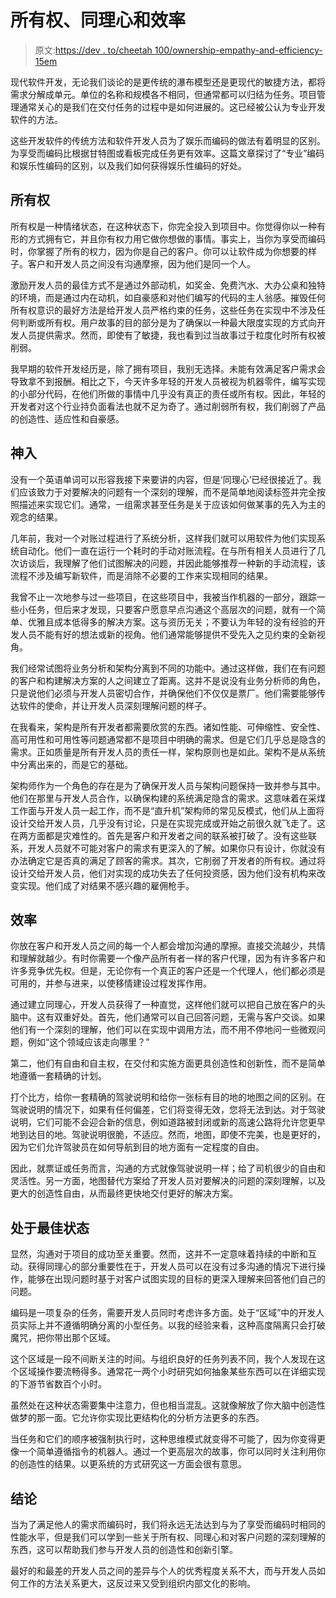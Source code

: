# 所有权、同理心和效率

> 原文:[https://dev . to/cheetah 100/ownership-empathy-and-efficiency-15em](https://dev.to/cheetah100/ownership-empathy-and-efficiency-15em)

现代软件开发，无论我们谈论的是更传统的瀑布模型还是更现代的敏捷方法，都将需求分解成单元。单位的名称和规模各不相同，但通常都可以归结为任务。项目管理通常关心的是我们在交付任务的过程中是如何进展的。这已经被公认为专业开发软件的方法。

这些开发软件的传统方法和软件开发人员为了娱乐而编码的做法有着明显的区别。为享受而编码比根据甘特图或看板完成任务更有效率。这篇文章探讨了“专业”编码和娱乐性编码的区别，以及我们如何获得娱乐性编码的好处。

## 所有权

所有权是一种情绪状态，在这种状态下，你完全投入到项目中。你觉得你以一种有形的方式拥有它，并且你有权力用它做你想做的事情。事实上，当你为享受而编码时，你掌握了所有的权力，因为你是自己的客户。你可以让软件成为你想要的样子。客户和开发人员之间没有沟通摩擦，因为他们是同一个人。

激励开发人员的最佳方式不是通过外部动机，如奖金、免费汽水、大办公桌和独特的环境，而是通过内在动机，如自豪感和对他们编写的代码的主人翁感。摧毁任何所有权意识的最好方法是给开发人员严格约束的任务，这些任务在实现中不涉及任何判断或所有权。用户故事的目的部分是为了确保以一种最大限度实现的方式向开发人员提供需求。然而，即使有了敏捷，我也看到过当故事过于粒度化时所有权被削弱。

我早期的软件开发经历是，除了拥有项目，我别无选择。未能有效满足客户需求会导致拿不到报酬。相比之下，今天许多年轻的开发人员被视为机器零件，编写实现的小部分代码，在他们所做的事情中几乎没有真正的责任或所有权。因此，年轻的开发者对这个行业持负面看法也就不足为奇了。通过削弱所有权，我们削弱了产品的创造性、适应性和自豪感。

## 神入

没有一个英语单词可以形容我接下来要讲的内容，但是‘同理心’已经很接近了。我们应该致力于对要解决的问题有一个深刻的理解，而不是简单地阅读标签并完全按照描述来实现它们。通常，一组需求甚至任务是关于应该如何做某事的先入为主的观念的结果。

几年前，我对一个对账过程进行了系统分析，这样我们就可以用软件为他们实现系统自动化。他们一直在运行一个耗时的手动对账流程。在与所有相关人员进行了几次访谈后，我理解了他们试图解决的问题，并因此能够推荐一种新的手动流程，该流程不涉及编写新软件，而是消除不必要的工作来实现相同的结果。

我曾不止一次地参与过一些项目，在这些项目中，我被当作机器的一部分，跟踪一些小任务，但后来才发现，只要客户愿意早点沟通这个高层次的问题，就有一个简单、优雅且成本低得多的解决方案。这与资历无关；不要认为年轻的没有经验的开发人员不能有好的想法或新的视角。他们通常能够提供不受先入之见约束的全新视角。

我们经常试图将业务分析和架构分离到不同的功能中。通过这样做，我们在有问题的客户和构建解决方案的人之间建立了距离。这并不是说没有业务分析师的角色，只是说他们必须与开发人员密切合作，并确保他们不仅仅是票厂。他们需要能够传达软件的使命，并让开发人员深刻理解问题的样子。

在我看来，架构是所有开发者都需要欣赏的东西。诸如性能、可伸缩性、安全性、高可用性和可用性等问题通常都不是项目中明确的需求。但是它们几乎总是隐含的需求。正如质量是所有开发人员的责任一样，架构原则也是如此。架构不是从系统中分离出来的，而是它的基础。

架构师作为一个角色的存在是为了确保开发人员与架构问题保持一致并参与其中。他们在那里与开发人员合作，以确保构建的系统满足隐含的需求。这意味着在采煤工作面与开发人员一起工作，而不是“直升机”架构师的常见反模式，他们从上面将设计交给开发人员，几乎没有讨论，只是在实现完成或开始之前很久就飞走了。这在两方面都是灾难性的。首先是客户和开发者之间的联系被打破了。没有这些联系，开发人员就不可能对客户的需求有更深入的了解。如果你只有设计，你就没有办法确定它是否真的满足了顾客的需求。其次，它削弱了开发者的所有权。通过将设计交给开发人员，他们对实现的成功失去了任何投资感，因为他们没有机构来改变实现。他们成了对结果不感兴趣的雇佣枪手。

## 效率

你放在客户和开发人员之间的每一个人都会增加沟通的摩擦。直接交流越少，共情和理解就越少。有时你需要一个像产品所有者一样的客户代理，因为有许多客户和许多竞争优先权。但是，无论你有一个真正的客户还是一个代理人，他们都必须是可用的，并参与进来，以使移情建设过程发挥作用。

通过建立同理心，开发人员获得了一种直觉，这样他们就可以把自己放在客户的头脑中。这有双重好处。首先，他们通常可以自己回答问题，无需与客户交谈。如果他们有一个深刻的理解，他们可以在实现中调用方法，而不用不停地问一些微观问题，例如“这个领域应该走向哪里？”

第二，他们有自由和自主权，在交付和实施方面更具创造性和创新性，而不是简单地遵循一套精确的计划。

打个比方，给你一套精确的驾驶说明和给你一张标有目的地的地图之间的区别。在驾驶说明的情况下，如果有任何偏差，它们将变得无效，您将无法到达。对于驾驶说明，它们可能不会迎合新的信息，例如道路被封闭或新的高速公路将允许您更早地到达目的地。驾驶说明很脆，不适应。然而，地图，即使不完美，也是更好的，因为它们允许驾驶员在如何导航到目的地方面有一定程度的自由。

因此，就票证或任务而言，沟通的方式就像驾驶说明一样；给了司机很少的自由和灵活性。另一方面，地图替代方案给了开发人员对要解决的问题的深刻理解，以及更大的创造性自由，从而最终更快地交付更好的解决方案。

## 处于最佳状态

显然，沟通对于项目的成功至关重要。然而，这并不一定意味着持续的中断和互动。获得同理心的部分重要性在于，开发人员可以在没有过多沟通的情况下进行操作，能够在出现问题时基于对客户试图实现的目标的更深入理解来回答他们自己的问题。

编码是一项复杂的任务，需要开发人员同时考虑许多方面。处于“区域”中的开发人员实际上并不遵循明确分离的小型任务。以我的经验来看，这种高度隔离只会打破魔咒，把你带出那个区域。

这个区域是一段不间断关注的时间。与组织良好的任务列表不同，我个人发现在这个区域操作要流畅得多。通常花一两个小时研究如何抽象某些东西可以在详细实现的下游节省数百个小时。

虽然处在这种状态需要集中注意力，但也相当混乱。这就像解放了你大脑中创造性做梦的那一面。它允许你实现比更结构化的分析方法更多的东西。

当任务和它们的顺序被强制执行时，这种思维模式就变得不可能了，因为你变得更像一个简单遵循指令的机器人。通过一个更高层次的故事，你可以同时关注利用你的创造性的结果。以更系统的方式研究这一方面会很有意思。

## 结论

当为了满足他人的需求而编码时，我们将永远无法达到与为了享受而编码时相同的性能水平，但是我们可以学到一些关于所有权、同理心和对客户问题的深刻理解的东西，这可以帮助我们参与开发人员的创造性和创新引擎。

最好的和最差的开发人员之间的差异与个人的优秀程度关系不大，而与开发人员如何工作的方法关系更大，这反过来又受到组织内部文化的影响。